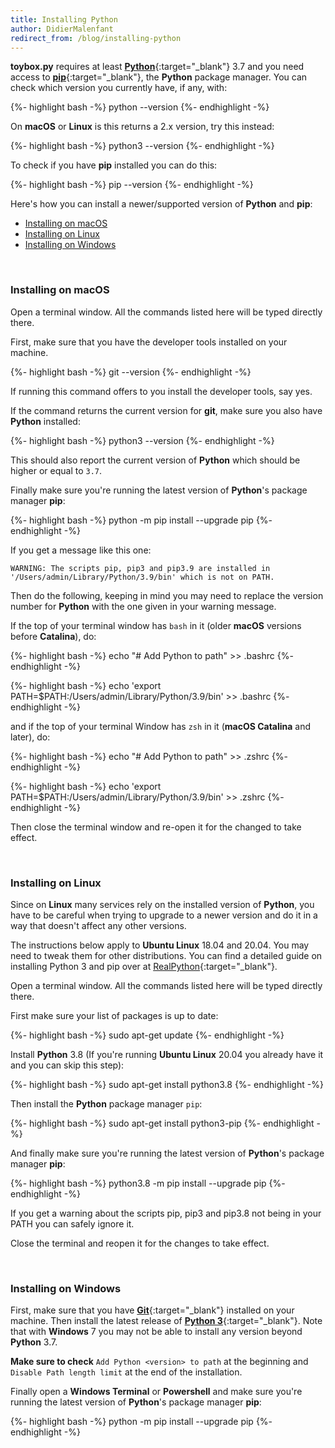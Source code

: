 ```yaml
---
title: Installing Python
author: DidierMalenfant
redirect_from: /blog/installing-python
---
```

**toybox.py** requires at least [**Python**](https://python.org){:target="_blank"} 3.7 and you need access to [**pip**](https://pypi.org/project/pip/){:target="_blank"}, the **Python** package manager. You can check which version you currently have, if any, with:

<div class="copyable"> {%- highlight bash -%}
python --version
{%- endhighlight -%} </div><p></p>

On **macOS** or **Linux** is this returns a 2.x version, try this instead:

<div class="copyable"> {%- highlight bash -%}
python3 --version
{%- endhighlight -%} </div><p></p>

To check if you have **pip** installed you can do this:

<div class="copyable"> {%- highlight bash -%}
pip --version
{%- endhighlight -%} </div><p></p>

Here's how you can install a newer/supported version of **Python** and **pip**:

- [Installing on macOS](#installing-on-macos)
- [Installing on Linux](#installing-on-linux)
- [Installing on Windows](#installing-on-windows)

<br>

### Installing on macOS
<p></p>

Open a terminal window. All the commands listed here will be typed directly there.

First, make sure that you have the developer tools installed on your machine.

<div class="copyable">{%- highlight bash -%}
git --version
{%- endhighlight -%}</div><p></p>

If running this command offers to you install the developer tools, say yes.

If the command returns the current version for **git**, make sure you also have **Python** installed:

<div class="copyable">{%- highlight bash -%}
python3 --version
{%- endhighlight -%}</div><p></p>

This should also report the current version of **Python** which should be higher or equal to `3.7`.

Finally make sure you're running the latest version of **Python**'s package manager **pip**:

<div class="copyable">{%- highlight bash -%}
python -m pip install --upgrade pip
{%- endhighlight -%}</div><p></p>

If you get a message like this one:

```
WARNING: The scripts pip, pip3 and pip3.9 are installed in '/Users/admin/Library/Python/3.9/bin' which is not on PATH.
```

Then do the following, keeping in mind you may need to replace the version number for **Python** with the one given in your warning message.

If the top of your terminal window has `bash` in it (older **macOS** versions before **Catalina**), do:

<div class="copyable">{%- highlight bash -%}
echo "# Add Python to path" >> .bashrc
{%- endhighlight -%}</div><p></p>
<div class="copyable">{%- highlight bash -%}
echo 'export PATH=$PATH:/Users/admin/Library/Python/3.9/bin' >> .bashrc
{%- endhighlight -%}</div><p></p>

and if the top of your terminal Window has `zsh` in it (**macOS Catalina** and later), do:

<div class="copyable">{%- highlight bash -%}
echo "# Add Python to path" >> .zshrc
{%- endhighlight -%}</div><p></p>
<div class="copyable">{%- highlight bash -%}
echo 'export PATH=$PATH:/Users/admin/Library/Python/3.9/bin' >> .zshrc
{%- endhighlight -%}</div><p></p>

Then close the terminal window and re-open it for the changed to take effect.

<br>

### Installing on Linux
<p></p>

Since on **Linux** many services rely on the installed version of **Python**, you have to be careful when trying to upgrade to a newer version and do it in a way that doesn't affect any other versions.

The instructions below apply to **Ubuntu Linux** 18.04 and 20.04. You may need to tweak them for other distributions. You can find a detailed guide on installing Python 3 and pip over at [RealPython](https://realpython.com/installing-python/){:target="_blank"}.

Open a terminal window. All the commands listed here will be typed directly there.

First make sure your list of packages is up to date:

<div class="copyable">{%- highlight bash -%}
sudo apt-get update
{%- endhighlight -%}</div><p></p>

Install **Python** 3.8 (If you're running **Ubuntu Linux** 20.04 you already have it and you can skip this step):

<div class="copyable">{%- highlight bash -%}
sudo apt-get install python3.8
{%- endhighlight -%}</div><p></p>

Then install the **Python** package manager `pip`:

<div class="copyable">{%- highlight bash -%}
sudo apt-get install python3-pip
{%- endhighlight -%}</div><p></p>

And finally make sure you're running the latest version of **Python**'s package manager **pip**:

<div class="copyable">{%- highlight bash -%}
python3.8 -m pip install --upgrade pip
{%- endhighlight -%}</div><p></p>

If you get a warning about the scripts pip, pip3 and pip3.8 not being in your PATH you can safely ignore it.

Close the terminal and reopen it for the changes to take effect.

<br>

### Installing on Windows
<p></p>

First, make sure that you have [**Git**](https://git-scm.com/download/win){:target="_blank"} installed on your machine. Then install the latest release of [**Python 3**](https://www.python.org/downloads/windows/){:target="_blank"}. Note that with **Windows** 7 you may not be able to install any version beyond **Python** 3.7.

**Make sure to check** `Add Python <version> to path` at the beginning and `Disable Path length limit` at the end of the installation.

Finally open a **Windows Terminal** or **Powershell** and make sure you're running the latest version of **Python**'s package manager **pip**:

<div class="copyable-windows">{%- highlight bash -%}
python -m pip install --upgrade pip
{%- endhighlight -%}</div><p></p>
